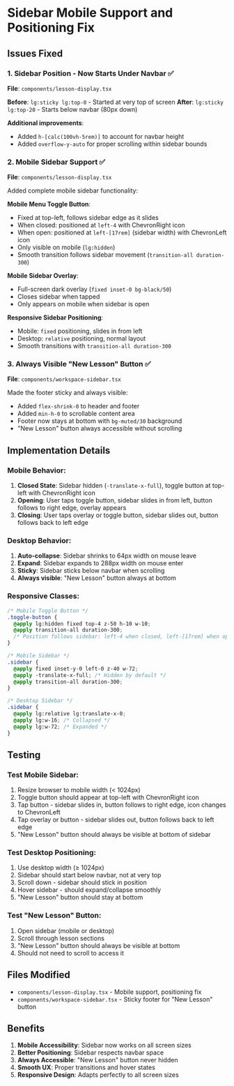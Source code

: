 # Sidebar Mobile Support and Positioning Fix

## Issues Fixed

### 1. Sidebar Position - Now Starts Under Navbar ✅
**File**: `components/lesson-display.tsx`

**Before**: `lg:sticky lg:top-0` - Started at very top of screen
**After**: `lg:sticky lg:top-20` - Starts below navbar (80px down)

**Additional improvements**:
- Added `h-[calc(100vh-5rem)]` to account for navbar height
- Added `overflow-y-auto` for proper scrolling within sidebar bounds

### 2. Mobile Sidebar Support ✅
**File**: `components/lesson-display.tsx`

Added complete mobile sidebar functionality:

**Mobile Menu Toggle Button**:
- Fixed at top-left, follows sidebar edge as it slides
- When closed: positioned at `left-4` with ChevronRight icon
- When open: positioned at `left-[17rem]` (sidebar width) with ChevronLeft icon
- Only visible on mobile (`lg:hidden`)
- Smooth transition follows sidebar movement (`transition-all duration-300`)

**Mobile Sidebar Overlay**:
- Full-screen dark overlay (`fixed inset-0 bg-black/50`)
- Closes sidebar when tapped
- Only appears on mobile when sidebar is open

**Responsive Sidebar Positioning**:
- Mobile: `fixed` positioning, slides in from left
- Desktop: `relative` positioning, normal layout
- Smooth transitions with `transition-all duration-300`

### 3. Always Visible "New Lesson" Button ✅
**File**: `components/workspace-sidebar.tsx`

Made the footer sticky and always visible:
- Added `flex-shrink-0` to header and footer
- Added `min-h-0` to scrollable content area
- Footer now stays at bottom with `bg-muted/30` background
- "New Lesson" button always accessible without scrolling

## Implementation Details

### Mobile Behavior:
1. **Closed State**: Sidebar hidden (`-translate-x-full`), toggle button at top-left with ChevronRight icon
2. **Opening**: User taps toggle button, sidebar slides in from left, button follows to right edge, overlay appears
3. **Closing**: User taps overlay or toggle button, sidebar slides out, button follows back to left edge

### Desktop Behavior:
1. **Auto-collapse**: Sidebar shrinks to 64px width on mouse leave
2. **Expand**: Sidebar expands to 288px width on mouse enter
3. **Sticky**: Sidebar sticks below navbar when scrolling
4. **Always visible**: "New Lesson" button always at bottom

### Responsive Classes:
```css
/* Mobile Toggle Button */
.toggle-button {
  @apply lg:hidden fixed top-4 z-50 h-10 w-10;
  @apply transition-all duration-300;
  /* Position follows sidebar: left-4 when closed, left-[17rem] when open */
}

/* Mobile Sidebar */
.sidebar {
  @apply fixed inset-y-0 left-0 z-40 w-72;
  @apply -translate-x-full; /* Hidden by default */
  @apply transition-all duration-300;
}

/* Desktop Sidebar */
.sidebar {
  @apply lg:relative lg:translate-x-0;
  @apply lg:w-16; /* Collapsed */
  @apply lg:w-72; /* Expanded */
}
```

## Testing

### Test Mobile Sidebar:
1. Resize browser to mobile width (< 1024px)
2. Toggle button should appear at top-left with ChevronRight icon
3. Tap button - sidebar slides in, button follows to right edge, icon changes to ChevronLeft
4. Tap overlay or button - sidebar slides out, button follows back to left edge
5. "New Lesson" button should always be visible at bottom of sidebar

### Test Desktop Positioning:
1. Use desktop width (≥ 1024px)
2. Sidebar should start below navbar, not at very top
3. Scroll down - sidebar should stick in position
4. Hover sidebar - should expand/collapse smoothly
5. "New Lesson" button should stay at bottom

### Test "New Lesson" Button:
1. Open sidebar (mobile or desktop)
2. Scroll through lesson sections
3. "New Lesson" button should always be visible at bottom
4. Should not need to scroll to access it

## Files Modified

- `components/lesson-display.tsx` - Mobile support, positioning fix
- `components/workspace-sidebar.tsx` - Sticky footer for "New Lesson" button

## Benefits

1. **Mobile Accessibility**: Sidebar now works on all screen sizes
2. **Better Positioning**: Sidebar respects navbar space
3. **Always Accessible**: "New Lesson" button never hidden
4. **Smooth UX**: Proper transitions and hover states
5. **Responsive Design**: Adapts perfectly to all screen sizes
